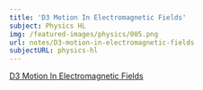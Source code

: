 ```yaml
---
title: 'D3 Motion In Electromagnetic Fields'
subject: Physics HL
img: /featured-images/physics/005.png
url: notes/D3-motion-in-electromagnetic-fields
subjectURL: physics-hl
---
```


<a class="open-note" href="/notes/physics/D3%20Motion%20In%20Electromagnetic%20Fields.pdf" target="_blank">D3 Motion In Electromagnetic Fields</a>